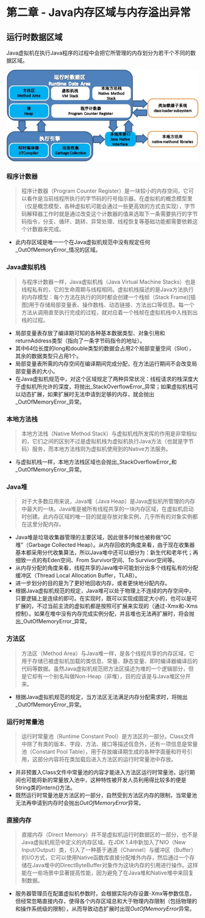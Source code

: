 # 第二章 - Java内存区域与内存溢出异常

## 运行时数据区域

Java虚拟机在执行Java程序的过程中会把它所管理的内存划分为若干个不同的数据区域。

![&#x767D;&#x8272;&#x90E8;&#x5206;&#x4E3A;&#x7EBF;&#x7A0B;&#x79C1;&#x6709;&#xFF0C;&#x84DD;&#x8272;&#x90E8;&#x5206;&#x4E3A;&#x7EBF;&#x7A0B;&#x5171;&#x4EAB;](../.gitbook/assets/java_virtual_machine_runtime_data_area.jpg)

### 程序计数器

> 程序计数器（Program Counter Register）是一块较小的内存空间，它可以看作是当前线程所执行的字节码的行号指示器。在虚拟机的概念模型里（仅是概念模型，各种虚拟机可能会通过一些更高效的方式去实现），字节码解释器工作时就是通过改变这个计数器的值来选取下一条需要执行的字节码指令，分支、循环、跳转、异常处理、线程恢复等基础功能都需要依赖这个计数器来完成。

* 此内存区域是唯一一个在Java虚拟机规范中没有规定任何_OutOfMemoryError_情况的区域。

### Java虚拟机栈

> 与程序计数器一样，Java虚拟机栈（Java Virtual Machine Stacks）也是线程私有的，它的生命周期与线程相同。虚拟机栈描述的是Java方法执行的内存模型：每个方法在执行的同时都会创建一个栈帧（Stack Frame\)\[插图\]用于存储局部变量表、操作数栈、动态链接、方法出口等信息。每一个方法从调用直至执行完成的过程，就对应着一个栈帧在虚拟机栈中入栈到出栈的过程。

* 局部变量表存放了编译期可知的各种基本数据类型、对象引用和returnAddress类型（指向了一条字节码指令的地址）。
* 其中64位长度的long和double类型的数据会占用2个局部变量空间（Slot），其余的数据类型只占用1个。
* 局部变量表所需的内存空间在编译期间完成分配，在方法运行期间不会改变局部变量表的大小。
* 在Java虚拟机规范中，对这个区域规定了两种异常状况：线程请求的栈深度大于虚拟机所允许的深度，将抛出_StackOverflowError_异常；如果虚拟机栈可以动态扩展，如果扩展时无法申请到足够的内存，就会抛出_OutOfMemoryError_异常。

### 本地方法栈

> 本地方法栈（Native Method Stack）与虚拟机栈所发挥的作用是非常相似的，它们之间的区别不过是虚拟机栈为虚拟机执行Java方法（也就是字节码）服务，而本地方法栈则为虚拟机使用到的Native方法服务。

* 与虚拟机栈一样，本地方法栈区域也会抛出_StackOverflowError_和_OutOfMemoryError_异常。

### Java堆

> 对于大多数应用来说，Java堆（Java Heap）是Java虚拟机所管理的内存中最大的一块。Java堆是被所有线程共享的一块内存区域，在虚拟机启动时创建。此内存区域的唯一目的就是存放对象实例，几乎所有的对象实例都在这里分配内存。

* Java堆是垃圾收集器管理的主要区域，因此很多时候也被称做“GC堆”（Garbage Collected Heap）。从内存回收的角度来看，由于现在收集器基本都采用分代收集算法，所以Java堆中还可以细分为：新生代和老年代；再细致一点的有Eden空间、From Survivor空间、To Survivor空间等。
* 从内存分配的角度来看，线程共享的Java堆中可能划分出多个线程私有的分配缓冲区（Thread Local Allocation Buffer，TLAB）。
* 进一步划分的目的是为了更好地回收内存，或者更快地分配内存。
* 根据Java虚拟机规范的规定，Java堆可以处于物理上不连续的内存空间中，只要逻辑上是连续的即可。在实现时，既可以实现成固定大小的，也可以是可扩展的，不过当前主流的虚拟机都是按照可扩展来实现的（通过-Xmx和-Xms控制）。如果在堆中没有内存完成实例分配，并且堆也无法再扩展时，将会抛出_OutOfMemoryError_异常。

### 方法区

> 方法区（Method Area）与Java堆一样，是各个线程共享的内存区域，它用于存储已被虚拟机加载的类信息、常量、静态变量、即时编译器编译后的代码等数据。虽然Java虚拟机规范把方法区描述为堆的一个逻辑部分，但是它却有一个别名叫做Non-Heap（非堆），目的应该是与Java堆区分开来。

* 根据Java虚拟机规范的规定，当方法区无法满足内存分配需求时，将抛出_OutOfMemoryError_异常。

### 运行时常量池

> 运行时常量池（Runtime Constant Pool）是方法区的一部分。Class文件中除了有类的版本、字段、方法、接口等描述信息外，还有一项信息是常量池（Constant Pool Table），用于存放编译期生成的各种字面量和符号引用，这部分内容将在类加载后进入方法区的运行时常量池中存放。

- 并非预置入Class文件中常量池的内容才能进入方法区运行时常量池，运行期间也可能将新的常量放入池中，这种特性被开发人员利用得比较多的便是String类的intern()方法。
- 既然运行时常量池是方法区的一部分，自然受到方法区内存的限制，当常量池无法再申请到内存时会抛出*OutOfMemoryError*异常。

### 直接内存

> 直接内存（Direct Memory）并不是虚拟机运行时数据区的一部分，也不是Java虚拟机规范中定义的内存区域。在JDK 1.4中新加入了NIO（New Input/Output）类，引入了一种基于通道（Channel）与缓冲区（Buffer）的I/O方式，它可以使用Native函数库直接分配堆外内存，然后通过一个存储在Java堆中的DirectByteBuffer对象作为这块内存的引用进行操作。这样能在一些场景中显著提高性能，因为避免了在Java堆和Native堆中来回复制数据。

- 服务器管理员在配置虚拟机参数时，会根据实际内存设置-Xmx等参数信息，但经常忽略直接内存，使得各个内存区域总和大于物理内存限制（包括物理的和操作系统级的限制），从而导致动态扩展时出现*OutOfMemoryError*异常。
